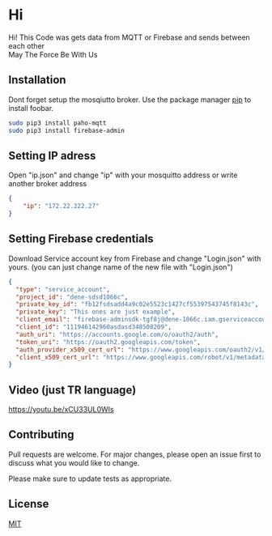 # Hi
Hi! This Code was gets data from MQTT or Firebase and sends between each other\
May The Force Be With Us

## Installation
Dont forget setup the mosqiutto broker.
Use the package manager [pip](https://pip.pypa.io/en/stable/) to install foobar.

```bash
sudo pip3 install paho-mqtt
sudo pip3 install firebase-admin
```

## Setting IP adress
Open "ip.json" and change "ip" with your mosquitto address or write another broker address
```json
{
    "ip": "172.22.222.27"
}
```
## Setting Firebase credentials
Download Service account key from Firebase and change "Login.json" with yours. (you can just change name of the new file with "Login.json")
```json
{
  "type": "service_account",
  "project_id": "dene-sdsd1066c",
  "private_key_id": "fb12fsdsadd4a9c02e5523c1427cf55397543745f8143c",
  "private_key": "This ones are just example",
  "client_email": "firebase-adminsdk-tgf8j@dene-1066c.iam.gserviceaccount.com",
  "client_id": "111946142960asdasd348508209",
  "auth_uri": "https://accounts.google.com/o/oauth2/auth",
  "token_uri": "https://oauth2.googleapis.com/token",
  "auth_provider_x509_cert_url": "https://www.googleapis.com/oauth2/v1/certs",
  "client_x509_cert_url": "https://www.googleapis.com/robot/v1/metadata/x509/firebase-adminsdk-tgf8j%40dene-1066c.iam.gserviceaccount.com"
}
```
## Video (just TR language)
https://youtu.be/xCU33UL0WIs
## Contributing
Pull requests are welcome. For major changes, please open an issue first to discuss what you would like to change.

Please make sure to update tests as appropriate.

## License
[MIT](https://choosealicense.com/licenses/mit/)
